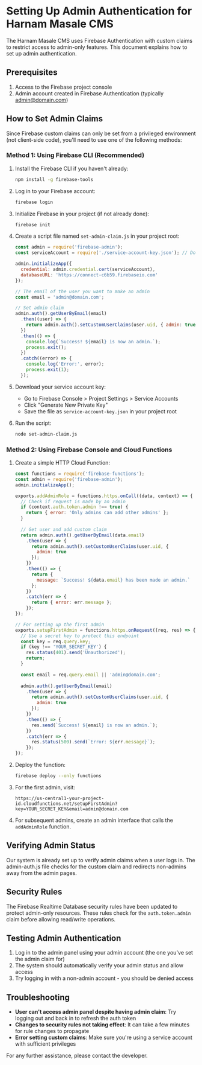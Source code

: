 # Setting Up Admin Authentication for Harnam Masale CMS

The Harnam Masale CMS uses Firebase Authentication with custom claims to restrict access to admin-only features. This document explains how to set up admin authentication.

## Prerequisites

1. Access to the Firebase project console
2. Admin account created in Firebase Authentication (typically admin@domain.com)

## How to Set Admin Claims

Since Firebase custom claims can only be set from a privileged environment (not client-side code), you'll need to use one of the following methods:

### Method 1: Using Firebase CLI (Recommended)

1. Install the Firebase CLI if you haven't already:
   ```bash
   npm install -g firebase-tools
   ```

2. Log in to your Firebase account:
   ```bash
   firebase login
   ```

3. Initialize Firebase in your project (if not already done):
   ```bash
   firebase init
   ```

4. Create a script file named `set-admin-claim.js` in your project root:
   ```javascript
   const admin = require('firebase-admin');
   const serviceAccount = require('./service-account-key.json'); // Download this from Firebase console

   admin.initializeApp({
     credential: admin.credential.cert(serviceAccount),
     databaseURL: 'https://connect-c6b59.firebaseio.com'
   });

   // The email of the user you want to make an admin
   const email = 'admin@domain.com';

   // Set admin claim
   admin.auth().getUserByEmail(email)
     .then((user) => {
       return admin.auth().setCustomUserClaims(user.uid, { admin: true });
     })
     .then(() => {
       console.log(`Success! ${email} is now an admin.`);
       process.exit();
     })
     .catch((error) => {
       console.log('Error:', error);
       process.exit(1);
     });
   ```

5. Download your service account key:
   - Go to Firebase Console > Project Settings > Service Accounts
   - Click "Generate New Private Key"
   - Save the file as `service-account-key.json` in your project root

6. Run the script:
   ```bash
   node set-admin-claim.js
   ```

### Method 2: Using Firebase Console and Cloud Functions

1. Create a simple HTTP Cloud Function:
   ```javascript
   const functions = require('firebase-functions');
   const admin = require('firebase-admin');
   admin.initializeApp();

   exports.addAdminRole = functions.https.onCall((data, context) => {
     // Check if request is made by an admin
     if (context.auth.token.admin !== true) {
       return { error: 'Only admins can add other admins' };
     }
     
     // Get user and add custom claim
     return admin.auth().getUserByEmail(data.email)
       .then(user => {
         return admin.auth().setCustomUserClaims(user.uid, {
           admin: true
         });
       })
       .then(() => {
         return {
           message: `Success! ${data.email} has been made an admin.`
         };
       })
       .catch(err => {
         return { error: err.message };
       });
   });

   // For setting up the first admin
   exports.setupFirstAdmin = functions.https.onRequest((req, res) => {
     // Use a secret key to protect this endpoint
     const key = req.query.key;
     if (key !== 'YOUR_SECRET_KEY') {
       res.status(401).send('Unauthorized');
       return;
     }

     const email = req.query.email || 'admin@domain.com';
     
     admin.auth().getUserByEmail(email)
       .then(user => {
         return admin.auth().setCustomUserClaims(user.uid, {
           admin: true
         });
       })
       .then(() => {
         res.send(`Success! ${email} is now an admin.`);
       })
       .catch(err => {
         res.status(500).send(`Error: ${err.message}`);
       });
   });
   ```

2. Deploy the function:
   ```bash
   firebase deploy --only functions
   ```

3. For the first admin, visit:
   ```
   https://us-central1-your-project-id.cloudfunctions.net/setupFirstAdmin?key=YOUR_SECRET_KEY&email=admin@domain.com
   ```

4. For subsequent admins, create an admin interface that calls the `addAdminRole` function.

## Verifying Admin Status

Our system is already set up to verify admin claims when a user logs in. The admin-auth.js file checks for the custom claim and redirects non-admins away from the admin pages.

## Security Rules

The Firebase Realtime Database security rules have been updated to protect admin-only resources. These rules check for the `auth.token.admin` claim before allowing read/write operations.

## Testing Admin Authentication

1. Log in to the admin panel using your admin account (the one you've set the admin claim for)
2. The system should automatically verify your admin status and allow access
3. Try logging in with a non-admin account - you should be denied access

## Troubleshooting

- **User can't access admin panel despite having admin claim**: Try logging out and back in to refresh the auth token
- **Changes to security rules not taking effect**: It can take a few minutes for rule changes to propagate
- **Error setting custom claims**: Make sure you're using a service account with sufficient privileges

For any further assistance, please contact the developer.
